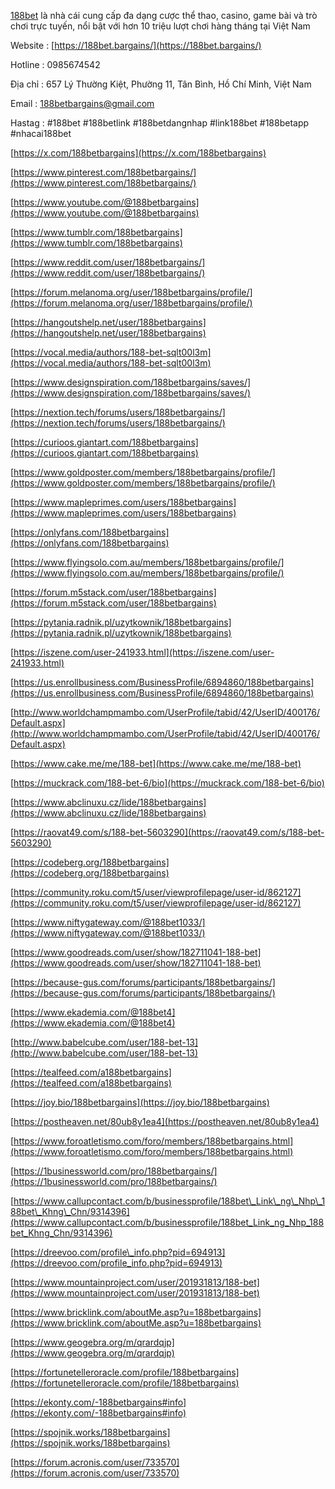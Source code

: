 [188bet](https://188bet.bargains/) là nhà cái cung cấp đa dạng cược thể thao, casino, game bài và trò chơi trực tuyến, nổi bật với hơn 10 triệu lượt chơi hàng tháng tại Việt Nam

Website : [https://188bet.bargains/](https://188bet.bargains/)

Hotline : 0985674542

Địa chỉ : 657 Lý Thường Kiệt, Phường 11, Tân Bình, Hồ Chí Minh, Việt Nam

Email : 188betbargains@gmail.com

Hastag : #188bet #188betlink #188betdangnhap #link188bet #188betapp #nhacai188bet

[https://x.com/188betbargains](https://x.com/188betbargains)

[https://www.pinterest.com/188betbargains/](https://www.pinterest.com/188betbargains/)

[https://www.youtube.com/@188betbargains](https://www.youtube.com/@188betbargains)

[https://www.tumblr.com/188betbargains](https://www.tumblr.com/188betbargains)

[https://www.reddit.com/user/188betbargains/](https://www.reddit.com/user/188betbargains/)

[https://forum.melanoma.org/user/188betbargains/profile/](https://forum.melanoma.org/user/188betbargains/profile/)

[https://hangoutshelp.net/user/188betbargains](https://hangoutshelp.net/user/188betbargains)

[https://vocal.media/authors/188-bet-sqlt00l3m](https://vocal.media/authors/188-bet-sqlt00l3m)

[https://www.designspiration.com/188betbargains/saves/](https://www.designspiration.com/188betbargains/saves/)

[https://nextion.tech/forums/users/188betbargains/](https://nextion.tech/forums/users/188betbargains/)

[https://curioos.giantart.com/188betbargains](https://curioos.giantart.com/188betbargains)

[https://www.goldposter.com/members/188betbargains/profile/](https://www.goldposter.com/members/188betbargains/profile/)

[https://www.mapleprimes.com/users/188betbargains](https://www.mapleprimes.com/users/188betbargains)

[https://onlyfans.com/188betbargains](https://onlyfans.com/188betbargains)

[https://www.flyingsolo.com.au/members/188betbargains/profile/](https://www.flyingsolo.com.au/members/188betbargains/profile/)

[https://forum.m5stack.com/user/188betbargains](https://forum.m5stack.com/user/188betbargains)

[https://pytania.radnik.pl/uzytkownik/188betbargains](https://pytania.radnik.pl/uzytkownik/188betbargains)

[https://iszene.com/user-241933.html](https://iszene.com/user-241933.html)

[https://us.enrollbusiness.com/BusinessProfile/6894860/188betbargains](https://us.enrollbusiness.com/BusinessProfile/6894860/188betbargains)

[http://www.worldchampmambo.com/UserProfile/tabid/42/UserID/400176/Default.aspx](http://www.worldchampmambo.com/UserProfile/tabid/42/UserID/400176/Default.aspx)

[https://www.cake.me/me/188-bet](https://www.cake.me/me/188-bet)

[https://muckrack.com/188-bet-6/bio](https://muckrack.com/188-bet-6/bio)

[https://www.abclinuxu.cz/lide/188betbargains](https://www.abclinuxu.cz/lide/188betbargains)

[https://raovat49.com/s/188-bet-5603290](https://raovat49.com/s/188-bet-5603290)

[https://codeberg.org/188betbargains](https://codeberg.org/188betbargains)

[https://community.roku.com/t5/user/viewprofilepage/user-id/862127](https://community.roku.com/t5/user/viewprofilepage/user-id/862127)

[https://www.niftygateway.com/@188bet1033/](https://www.niftygateway.com/@188bet1033/)

[https://www.goodreads.com/user/show/182711041-188-bet](https://www.goodreads.com/user/show/182711041-188-bet)

[https://because-gus.com/forums/participants/188betbargains/](https://because-gus.com/forums/participants/188betbargains/)

[https://www.ekademia.com/@188bet4](https://www.ekademia.com/@188bet4)

[http://www.babelcube.com/user/188-bet-13](http://www.babelcube.com/user/188-bet-13)

[https://tealfeed.com/a188betbargains](https://tealfeed.com/a188betbargains)

[https://joy.bio/188betbargains](https://joy.bio/188betbargains)

[https://postheaven.net/80ub8y1ea4](https://postheaven.net/80ub8y1ea4)

[https://www.foroatletismo.com/foro/members/188betbargains.html](https://www.foroatletismo.com/foro/members/188betbargains.html)

[https://1businessworld.com/pro/188betbargains/](https://1businessworld.com/pro/188betbargains/)

[https://www.callupcontact.com/b/businessprofile/188bet\_Link\_ng\_Nhp\_188bet\_Khng\_Chn/9314396](https://www.callupcontact.com/b/businessprofile/188bet_Link_ng_Nhp_188bet_Khng_Chn/9314396)

[https://dreevoo.com/profile\_info.php?pid=694913](https://dreevoo.com/profile_info.php?pid=694913)

[https://www.mountainproject.com/user/201931813/188-bet](https://www.mountainproject.com/user/201931813/188-bet)

[https://www.bricklink.com/aboutMe.asp?u=188betbargains](https://www.bricklink.com/aboutMe.asp?u=188betbargains)

[https://www.geogebra.org/m/qrardqjp](https://www.geogebra.org/m/qrardqjp)

[https://fortunetelleroracle.com/profile/188betbargains](https://fortunetelleroracle.com/profile/188betbargains)

[https://ekonty.com/-188betbargains#info](https://ekonty.com/-188betbargains#info)

[https://spojnik.works/188betbargains](https://spojnik.works/188betbargains)

[https://forum.acronis.com/user/733570](https://forum.acronis.com/user/733570)

